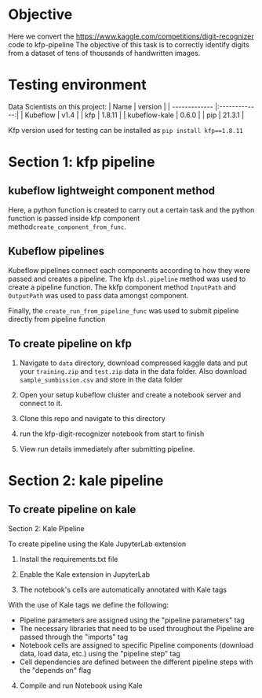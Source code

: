 # Objective
Here we convert the https://www.kaggle.com/competitions/digit-recognizer code to kfp-pipeline 
The objective of this task is to correctly identify digits from a dataset of tens of thousands of handwritten images.

# Testing environment
Data Scientists on this project:
| Name        | version           | 
| ------------- |:-------------:|
| Kubeflow      | v1.4   |
| kfp           | 1.8.11 |
| kubeflow-kale | 0.6.0  |
| pip           | 21.3.1 |


Kfp version used for testing can be installed as `pip install kfp==1.8.11`  

# Section 1: kfp pipeline

## kubeflow lightweight component method
Here, a python function is created to carry out a certain task and the python function is passed inside kfp component method`create_component_from_func`. 


## Kubeflow pipelines
Kubeflow pipelines connect each components according to how they were passed and creates a pipeline. The kfp `dsl.pipeline` method was used to create a pipeline function. The kkfp component method `InputPath` and `OutputPath` was used to pass data amongst component. 

Finally, the  `create_run_from_pipeline_func` was used to submit pipeline directly from pipeline function

## To create pipeline on kfp
1. Navigate to `data` directory, download compressed kaggle data and put your `training.zip` and `test.zip` data in the data folder.
   Also download `sample_sumbission.csv` and store in the data folder 
   
2. Open your setup kubeflow cluster and create a notebook server and connect to it.

3. Clone this repo and navigate to this directory

4. run the kfp-digit-recognizer notebook from start to finish

5. View run details immediately after submitting pipeline.

# Section 2: kale pipeline

## To create pipeline on kale
Section 2: Kale Pipeline

To create pipeline using the Kale JupyterLab extension

1. Install the requirements.txt file

2. Enable the Kale extension in JupyterLab

3. The notebook's cells are automatically annotated with Kale tags

With the use of Kale tags we define the following:

* Pipeline parameters are assigned using the "pipeline parameters" tag
* The necessary libraries that need to be used throughout the Pipeline are passed through the "imports" tag
* Notebook cells are assigned to specific Pipeline components (download data, load data, etc.) using the "pipeline step" tag
* Cell dependencies are defined between the different pipeline steps with the "depends on" flag

4. Compile and run Notebook using Kale
